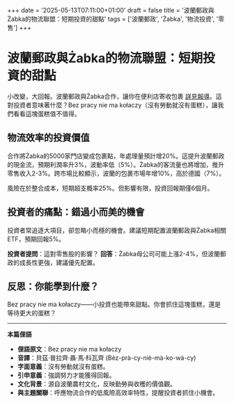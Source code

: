 +++
date = '2025-05-13T07:11:00+01:00'
draft = false
title = '波蘭郵政與Żabka的物流聯盟：短期投資的甜點'
tags = ['波蘭郵政', 'Żabka', '物流投資', '零售']
+++

# 波蘭郵政與Żabka的物流聯盟：短期投資的甜點

小改變，大回報。波蘭郵政與Żabka合作，讓你在便利店寄收包裹 [詳見報導](https://www.money.pl/gospodarka/poczta-polska-wchodzi-do-zabki-tak-maja-skorzystac-klienci-7155898965883424a.html)。這對投資者意味著什麼？Bez pracy nie ma kołaczy（沒有勞動就沒有蛋糕），讓我們看看這塊蛋糕值不值得。

## 物流效率的投資價值

合作將Żabka的5000家門店變成包裹點，年處理量預計增20%。這提升波蘭郵政的現金流，預期利潤率升3%，波動率低（5%）。Żabka的客流量也將增加，推升零售收入2-3%。跨市場比較顯示，波蘭的包裹市場年增10%，高於德國（7%）。

風險在於整合成本，短期超支概率25%。但影響有限，投資回報期僅6個月。

## 投資者的痛點：錯過小而美的機會

投資者常追逐大項目，卻忽略小而穩的機會。建議短期配置波蘭郵政與Żabka相關ETF，預期回報5%。

**投資者提問**：這對零售股的影響？
**回答**：Żabka母公司可能上漲2-4%，但波蘭郵政的成長性更強，建議優先配置。

## 反思：你能學到什麼？

Bez pracy nie ma kołaczy——小投資也能帶來甜點。你會抓住這塊蛋糕，還是等待更大的蛋糕？

---

**本篇俚語**

- **俚語原文**：Bez pracy nie ma kołaczy
- **音譯**：貝茲·普拉齊·聶·馬·科瓦齊 (Bèz-prà-cy-niè-mà-ko-wà-cy)
- **字面意義**：沒有勞動就沒有蛋糕。
- **引申意義**：強調努力才能獲得回報。
- **文化背景**：源自波蘭農村文化，反映勤勞與收穫的價值觀。
- **與主題關聯**：呼應物流合作的低風險高效率特性，提醒投資者抓住小機會。